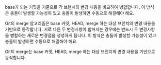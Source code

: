 base가 되는 커밋을 기준으로 각 브랜치의 변경 내용을 비교하여 병합합니다.
이 방식은 충돌이 발생할 가능성이 있고 충돌이 발생하면 수동으로 해결해야 해요.

Git의 merge 알고리즘은 base 커밋, HEAD, merge 하는 대상 브랜치의 변경 내용을 기반으로 동작합니다.
서로 다른 두 변경사항이 합쳐지는 경우에는 반드시 두 변경사항을 병합하는 새로운 변경점을 생성하게 됩니다.
이 방식은 충돌이 발생할 가능성이 있고 충돌이 발생하면 수동으로 해결해야 해요.

Git의 merge는 base 커밋, HEAD, merge 하는 대상 브랜치의 변경 내용을 기반으로 동작합니다.
